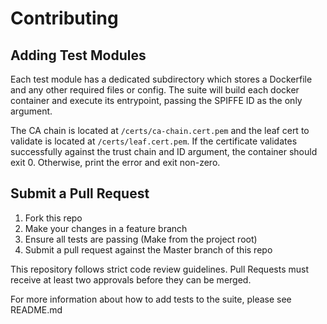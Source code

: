 # Contributing

## Adding Test Modules
Each test module has a dedicated subdirectory which stores a Dockerfile and any other required files or config. The suite will build each docker container and execute its entrypoint, passing the SPIFFE ID as the only argument.

The CA chain is located at `/certs/ca-chain.cert.pem` and the leaf cert to validate is located at `/certs/leaf.cert.pem`. If the certificate validates successfully against the trust chain and ID argument, the container should exit 0. Otherwise, print the error and exit non-zero.

## Submit a Pull Request
1. Fork this repo
1. Make your changes in a feature branch
1. Ensure all tests are passing (Make from the project root)
1. Submit a pull request against the Master branch of this repo

This repository follows strict code review guidelines. Pull Requests must receive at least two approvals before they can be merged.

For more information about how to add tests to the suite, please see README.md
